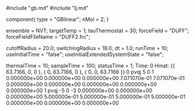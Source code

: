 <OpenMD version=1>
  <MetaData>
#include "gb.md"
#include "lj.md"


component{
  type = "GBlinear";
  nMol = 2;
}



ensemble = NVT;
targetTemp = 1;
tauThermostat = 30;
forceField = "DUFF";
forceFieldFileName = "DUFF2.frc";

cutoffRadius = 20.0;
switchingRadius = 18.0;
dt = 1.0;
runTime = 10;
useInitialTime = "false";
useInitialExtendedSystemState = "false";

thermalTime = 10;
sampleTime = 100;
statusTime = 1;
  </MetaData>
  <Snapshot>
    <FrameData>
        Time: 0
        Hmat: {{ 63.7166, 0, 0 }, { 0, 63.7166, 0 }, { 0, 0, 63.7166 }}
    </FrameData>
    <StuntDoubles>
         0    pvqj                  5                  0                  1  0.000000e+00  0.000000e+00  0.000000e+00  7.071070e-01  7.071070e-01  0.000000e+00  0.000000e+00  0.000000e+00  0.000000e+00  0.000000e+00
         1    pvqj                 -5                  0                 -3  0.000000e+00  0.000000e+00  0.000000e+00  5.000000e-01  5.000000e-01  5.000000e-01  5.000000e-01  0.000000e+00  0.000000e+00  0.000000e+00
    </StuntDoubles>
  </Snapshot>
</OpenMD>
